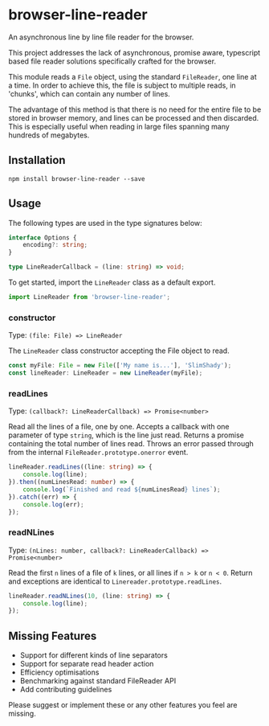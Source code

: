 # browser-line-reader
An asynchronous line by line file reader for the browser.

This project addresses the lack of asynchronous, promise aware, typescript based file reader solutions specifically
crafted for the browser.

This module reads a `File` object, using the standard `FileReader`, one line at a time.
In order to achieve this, the file is subject to multiple reads, in 'chunks', which can contain any number of lines.

The advantage of this method is that there is no need for the entire file to be stored in browser memory,
and lines can be processed and then discarded.
This is especially useful when reading in large files spanning many hundreds of megabytes.

## Installation
```
npm install browser-line-reader --save
```

## Usage
The following types are used in the type signatures below:

```typescript
interface Options {
	encoding?: string;
}

type LineReaderCallback = (line: string) => void;
```

To get started, import the `LineReader` class as a default export.

```typescript
import LineReader from 'browser-line-reader';
```

### constructor
Type: `(file: File) => LineReader`

The `LineReader` class constructor accepting the File object to read.


```typescript
const myFile: File = new File(['My name is...'], 'SlimShady');
const lineReader: LineReader = new LineReader(myFile);
```

### readLines
Type: `(callback?: LineReaderCallback) => Promise<number>`

Read all the lines of a file, one by one.
Accepts a callback with one parameter of type `string`, which is the line just read.
Returns a promise containing the total number of lines read.
Throws an error passed through from the internal `FileReader.prototype.onerror` event.

```typescript
lineReader.readLines((line: string) => {
	console.log(line);
}).then((numLinesRead: number) => {
	console.log(`Finished and read ${numLinesRead} lines`);
}).catch((err) => {
	console.log(err);
});
```

### readNLines
Type: `(nLines: number, callback?: LineReaderCallback) => Promise<number>`

Read the first `n` lines of a file of `k` lines, or all lines if `n > k` or `n < 0`.
Return and exceptions are identical to `Linereader.prototype.readLines`.

```typescript
lineReader.readNLines(10, (line: string) => {
	console.log(line);
});
```

## Missing Features

- Support for different kinds of line separators
- Support for separate read header action
- Efficiency optimisations
- Benchmarking against standard FileReader API
- Add contributing guidelines

Please suggest or implement these or any other features you feel are missing.
